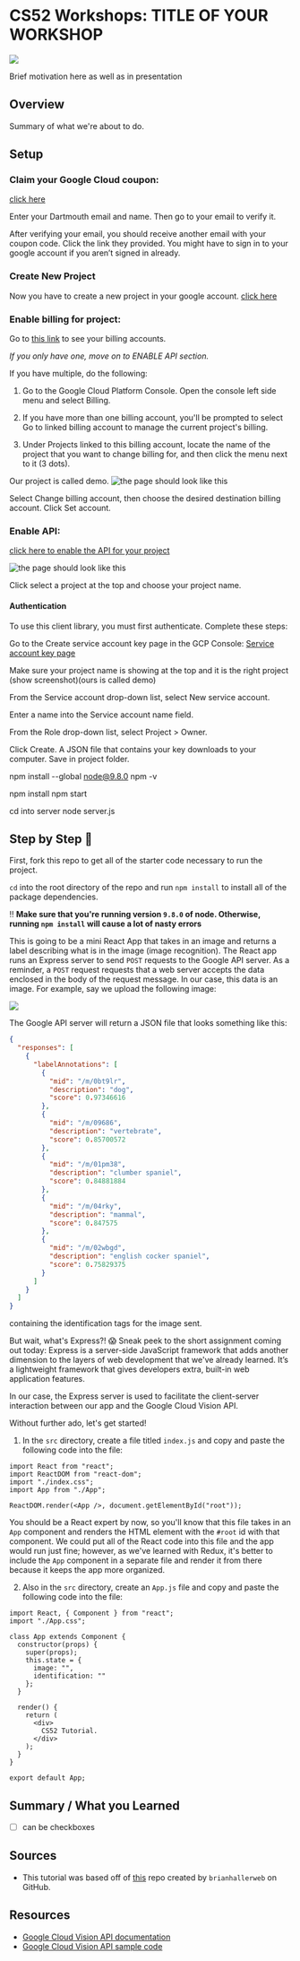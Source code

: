 # CS52 Workshops:  TITLE OF YOUR WORKSHOP

![](http://i.giphy.com/eUh8NINbZf9Ys.gif)

Brief motivation here as well as in presentation

## Overview

Summary of what we're about to do.

## Setup

### Claim your Google Cloud coupon:
[click here](http://google.force.com/GCPEDU?cid=UzeQ%2BFSDq8F8BkKEc7z4cucNPVp72amu49U8rxFokiNys%2FhH7RJAepaB5I7IWvbC/)

Enter your Dartmouth email and name. Then go to your email to verify it.

After verifying your email, you should receive another email with your coupon code. Click the link they provided. You might have to sign in to your google account if you aren’t signed in already.

### Create New Project
Now you have to create a new project in your google account. [click here](
https://accounts.google.com/ServiceLogin/signinchooser?service=cloudconsole&passive=1209600&osid=1&continue=https%3A%2F%2Fconsole.cloud.google.com%2Fcloud-resource-manager%3F_ga%3D2.56200875.-1003825271.1520127443%26ref%3Dhttps%3A%2F%2Faccounts.google.com%2FLogout%3Fservice%253Dcloudconsole%2526continue%253Dhttps%3A%2F%2Fconsole.cloud.google.com%2Fcloud-resource-manager%3F_ga%25253D2.56200875.-1003825271.1520127443%2526hl%253Den_US&followup=https%3A%2F%2Fconsole.cloud.google.com%2Fcloud-resource-manager%3F_ga%3D2.56200875.-1003825271.1520127443%26ref%3Dhttps%3A%2F%2Faccounts.google.com%2FLogout%3Fservice%253Dcloudconsole%2526continue%253Dhttps%3A%2F%2Fconsole.cloud.google.com%2Fcloud-resource-manager%3F_ga%25253D2.56200875.-1003825271.1520127443%2526hl%253Den_US&flowName=GlifWebSignIn&flowEntry=ServiceLogin)

### Enable billing for project:
Go to [this link](https://console.cloud.google.com/billing) to see your billing accounts.

*If you only have one, move on to ENABLE API section.*

If you have multiple, do the following:

1. Go to the Google Cloud Platform Console.
Open the console left side menu and select Billing.

2. If you have more than one billing account, you'll be prompted to select Go to linked billing account to manage the current project's billing.

3. Under Projects linked to this billing account, locate the name of the project that you want to change billing for, and then click the menu next to it (3 dots).


Our project is called demo.
![the page should look like this](Rimg/billing.png)

Select Change billing account, then choose the desired destination billing account.
Click Set account.

### Enable API:
[click here to enable the API for your project](https://accounts.google.com/ServiceLogin/signinchooser?service=cloudconsole&passive=1209600&osid=1&continue=https%3A%2F%2Fconsole.cloud.google.com%2Fflows%2Fenableapi%3Fapiid%3Dcloudfunctions%2Cpubsub%2Cstorage_api%2Ctranslate%2Cvision.googleapis.com%26redirect%3Dhttps%3A%2F%2Fcloud.google.com%2Ffunctions%2Fdocs%2Ftutorials%2Focr%26_ga%3D2.26854077.-1003825271.1520127443&followup=https%3A%2F%2Fconsole.cloud.google.com%2Fflows%2Fenableapi%3Fapiid%3Dcloudfunctions%2Cpubsub%2Cstorage_api%2Ctranslate%2Cvision.googleapis.com%26redirect%3Dhttps%3A%2F%2Fcloud.google.com%2Ffunctions%2Fdocs%2Ftutorials%2Focr%26_ga%3D2.26854077.-1003825271.1520127443&flowName=GlifWebSignIn&flowEntry=ServiceLogin)

![the page should look like this](Rimg/enableAPI.png)

Click select a project at the top and choose your project name.

#### Authentication
To use this client library, you must first authenticate. Complete these steps:

Go to the Create service account key page in the GCP Console: [Service account key page](https://console.cloud.google.com/apis/credentials/serviceaccountkey?_ga=2.231760415.-1003825271.1520127443&project=perceptive-ivy-202402&folder&organizationId)

Make sure your project name is showing at the top and it is the right project (show screenshot)(ours is called demo)

From the Service account drop-down list, select New service account.

Enter a name into the Service account name field.

From the Role drop-down list, select Project > Owner.

Click Create. A JSON file that contains your key downloads to your computer. Save in project folder.


npm install --global node@9.8.0
npm -v

npm install
npm start

cd into server
node server.js






## Step by Step 🔢

First, fork this repo to get all of the starter code necessary to run the project.

`cd` into the root directory of the repo and run `npm install` to install all of the package dependencies.

:bangbang: **Make sure that you're running version `9.8.0` of node. Otherwise, running `npm install` will cause a lot of nasty errors**

This is going to be a mini React App that takes in an image and returns a label describing what is in the image (image recognition). The React app runs an Express server to send `POST` requests to the Google API server. As a reminder, a `POST` request requests that a web server accepts the data enclosed in the body of the request message. In our case, this data is an image. For example, say we upload the following image:

![](./Rimg/dog.jpg)

The Google API server will return a JSON file that looks something like this:

```json
{
  "responses": [
    {
      "labelAnnotations": [
        {
          "mid": "/m/0bt9lr",
          "description": "dog",
          "score": 0.97346616
        },
        {
          "mid": "/m/09686",
          "description": "vertebrate",
          "score": 0.85700572
        },
        {
          "mid": "/m/01pm38",
          "description": "clumber spaniel",
          "score": 0.84881884
        },
        {
          "mid": "/m/04rky",
          "description": "mammal",
          "score": 0.847575
        },
        {
          "mid": "/m/02wbgd",
          "description": "english cocker spaniel",
          "score": 0.75829375
        }
      ]
    }
  ]
}
```

 containing the identification tags for the image sent.

 But wait, what's Express?! :scream: Sneak peek to the short assignment coming out today: Express is a server-side JavaScript framework that adds another dimension to the layers of web development that we've already learned. It’s a lightweight framework that gives developers extra, built-in web application features.

 In our case, the Express server is used to facilitate the client-server interaction between our app and the Google Cloud Vision API.

 Without further ado, let's get started!

1. In the `src` directory, create a file titled `index.js` and copy and paste the following code into the file:

```react
import React from "react";
import ReactDOM from "react-dom";
import "./index.css";
import App from "./App";

ReactDOM.render(<App />, document.getElementById("root"));
```
You should be a React expert by now, so you'll know that this file takes in an `App` component and renders the HTML element with the `#root` id with that component. We could put all of the React code into this file and the app would run just fine; however, as we've learned with Redux, it's better to include the `App` component in a separate file and render it from there because it keeps the app more organized.

2. Also in the `src` directory, create an `App.js` file and copy and paste the following code into the file:

```react
import React, { Component } from "react";
import "./App.css";

class App extends Component {
  constructor(props) {
    super(props);
    this.state = {
      image: "",
      identification: ""
    };
  }

  render() {
    return (
      <div>
        CS52 Tutorial.
      </div>
    );
  }
}

export default App;
```

## Summary / What you Learned

* [ ] can be checkboxes

## Sources
* This tutorial was based off of [this](https://github.com/brianhallerweb/google_cloud_vision_img_identifier) repo created by `brianhallerweb` on GitHub.

## Resources
* [Google Cloud Vision API documentation](https://cloud.google.com/vision/docs/)
* [Google Cloud Vision API sample code](https://github.com/GoogleCloudPlatform/cloud-vision)

